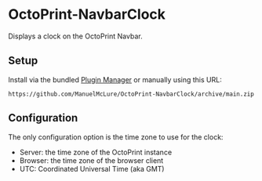 # OctoPrint-NavbarClock

Displays a clock on the OctoPrint Navbar.

## Setup

Install via the bundled [Plugin Manager](https://docs.octoprint.org/en/master/bundledplugins/pluginmanager.html)
or manually using this URL:

    https://github.com/ManuelMcLure/OctoPrint-NavbarClock/archive/main.zip


## Configuration

The only configuration option is the time zone to use for the clock:

- Server: the time zone of the OctoPrint instance
- Browser: the time zone of the browser client
- UTC: Coordinated Universal Time (aka GMT)
